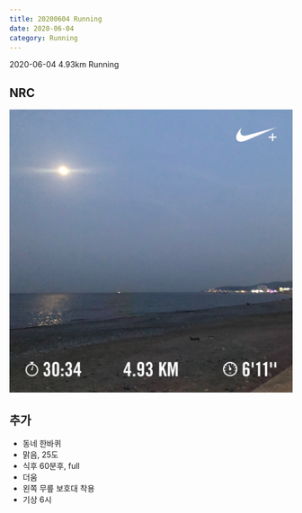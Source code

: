 ```yaml
---
title: 20200604 Running 
date: 2020-06-04
category: Running
---
```


2020-06-04  4.93km Running

## NRC

![20200604](/img/20200604.jpg)

## 추가

*   동네 한바퀴
*   맑음, 25도
*   식후 60분후, full
*   더움
*   왼쪽 무릎 보호대 착용
*   기상 6시
